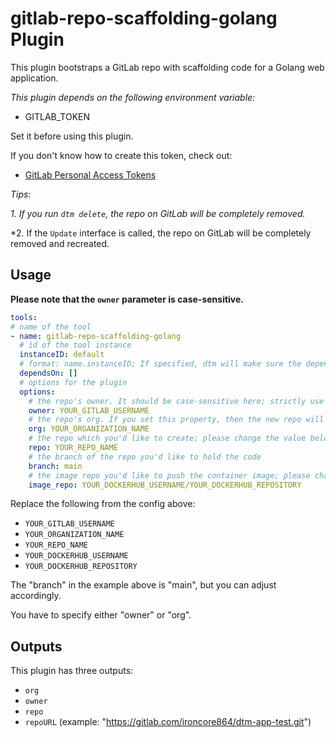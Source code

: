 # gitlab-repo-scaffolding-golang Plugin

This plugin bootstraps a GitLab repo with scaffolding code for a Golang web application.

_This plugin depends on the following environment variable:_

- GITLAB_TOKEN

Set it before using this plugin.

If you don't know how to create this token, check out:
- [GitLab Personal Access Tokens](https://docs.gitlab.com/ee/user/profile/personal_access_tokens.html)

*Tips:*

*1. If you run `dtm delete`, the repo on GitLab will be completely removed.*

*2. If the `Update` interface is called, the repo on GitLab will be completely removed and recreated.

## Usage

**Please note that the `owner` parameter is case-sensitive.**

```yaml
tools:
# name of the tool
- name: gitlab-repo-scaffolding-golang
  # id of the tool instance
  instanceID: default
  # format: name.instanceID; If specified, dtm will make sure the dependency is applied first before handling this tool.
  dependsOn: []
  # options for the plugin
  options:
    # the repo's owner. It should be case-sensitive here; strictly use your GitLab user name; please change the value below.
    owner: YOUR_GITLAB_USERNAME
    # the repo's org. If you set this property, then the new repo will be created under the org you're given, and the "owner" setting above will be ignored.
    org: YOUR_ORGANIZATION_NAME
    # the repo which you'd like to create; please change the value below.
    repo: YOUR_REPO_NAME
    # the branch of the repo you'd like to hold the code
    branch: main
    # the image repo you'd like to push the container image; please change the value below.
    image_repo: YOUR_DOCKERHUB_USERNAME/YOUR_DOCKERHUB_REPOSITORY
```

Replace the following from the config above:

- `YOUR_GITLAB_USERNAME`
- `YOUR_ORGANIZATION_NAME`
- `YOUR_REPO_NAME`
- `YOUR_DOCKERHUB_USERNAME`
- `YOUR_DOCKERHUB_REPOSITORY`

The "branch" in the example above is "main", but you can adjust accordingly.

You have to specify either "owner" or "org".

## Outputs

This plugin has three outputs:

- `org`
- `owner`
- `repo`
- `repoURL` (example: "https://gitlab.com/ironcore864/dtm-app-test.git")
